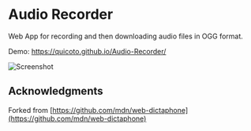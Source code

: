 # Audio Recorder

Web App for recording and then downloading audio files in OGG format.

Demo: https://quicoto.github.io/Audio-Recorder/

![Screenshot](https://cldup.com/AXDfLoopEc.png)

## Acknowledgments

Forked from [https://github.com/mdn/web-dictaphone](https://github.com/mdn/web-dictaphone)
